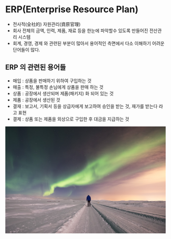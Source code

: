 # ERP(Enterprise Resource Plan)

- 전사적(全社的) 자원관리(資原官理)
- 회사 전체의 금액, 인력, 제품, 재료 등을 한눈에 파악할수 있도록 만들어진 전산관리 시스템
- 회계, 경영, 경제 와 관련된 부분이 많아서 용어적인 측면에서 다소 이해하기 어려운 단어들이 많다.

## ERP 의 관련된 용어들

- 매입 : 상품을 판매하기 위하여 구입하는 것
- 매출 : 특정, 불특정 손님에게 상품을 판매 하는 것
- 상품 : 공장에서 생산되며 제품(패키지) 화 되어 있는 것
- 제품 : 공장에서 생산된 것
- 결재 : 보고서, 기획서 등을 상급자에게 보고하여 승인을 받는 것, 재가를 받는다 라고 표현
- 결제 : 상품 또는 제품을 외상으로 구입한 후 대금을 지급하는 것

![이미지 추가](image.jpg)
